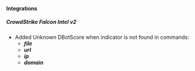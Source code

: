 
#### Integrations
##### CrowdStrike Falcon Intel v2
- Added Unknown DBotScore when indicator is not found in commands:
    - ***file***
    - ***url***
    - ***ip***
    - ***domain***
